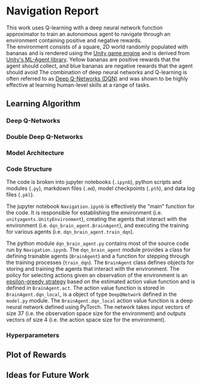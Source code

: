 # Navigation Report

This work uses Q-learning with a deep neural network function approximator to train an autonomous agent to navigate through an environment containing positive and negative rewards.  
The environment consists of a square, 2D world randomly populated with bananas and is rendered using the [Unity game engine](https://unity.com/) and is derived from [Unity's ML-Agent library](https://github.com/Unity-Technologies/ml-agents). Yellow bananas are positive rewards that the agent should collect, and blue bananas are negative rewards that the agent should avoid
The combination of deep neural networks and Q-learning is often referred to as [Deep Q-Networks (DQN)](https://www.nature.com/articles/nature14236?wm=book_wap_0005) and was shown to be highly effective at learning human-level skills at a range of tasks.

## Learning Algorithm

### Deep Q-Networks

### Double Deep Q-Networks

### Model Architecture

### Code Structure

The code is broken into jupyter notebooks (`.ipynb`), python scripts and modules (`.py`), markdown files (`.md`), model checkpoints (`.pth`), and data log files (`.pkl`). 

The jupyter notebook `Navigation.ipynb` is effectively the "main" function for the code. It is responsible for establishing the environment (i.e. `unityagents.UnityEnvironment`), creating the agents that interact with the environment (i.e. `dqn_brain_agent.BrainAgent`), and executing the training for various agents (i.e. `dqn_brain_agent.train_dqn`). 

The python module `dqn_brain_agent.py` contains most of the source code run by `Navigation.ipynb`. The `dqn_brain_agent` module provides a class for defining trainable agents (`BrainAgent`) and a function for stepping through the training processes (`train_dqn`). 
The `BrainAgent` class defines objects for storing and training the agents that interact with the environment. The policy for selecting actions given an observation of the environment is an [epsilon-greedy strategy](https://en.wikipedia.org/wiki/Multi-armed_bandit#Semi-uniform_strategies) based on the estimated action value function and is defined in `BrainAgent.act`. The action value function is stored in `BrainAgent.dqn_local`, is a object of type `DeepQNetwork` defined in the `model.py` module. The `BrainAgent.dqn_local` action value function is a deep neural network defined using PyTorch. The network takes input vectors of size 37 (i.e. the observation space size for the environment) and outputs vectors of size 4 (i.e. the action space size for the environment). 

### Hyperparameters

## Plot of Rewards

## Ideas for Future Work